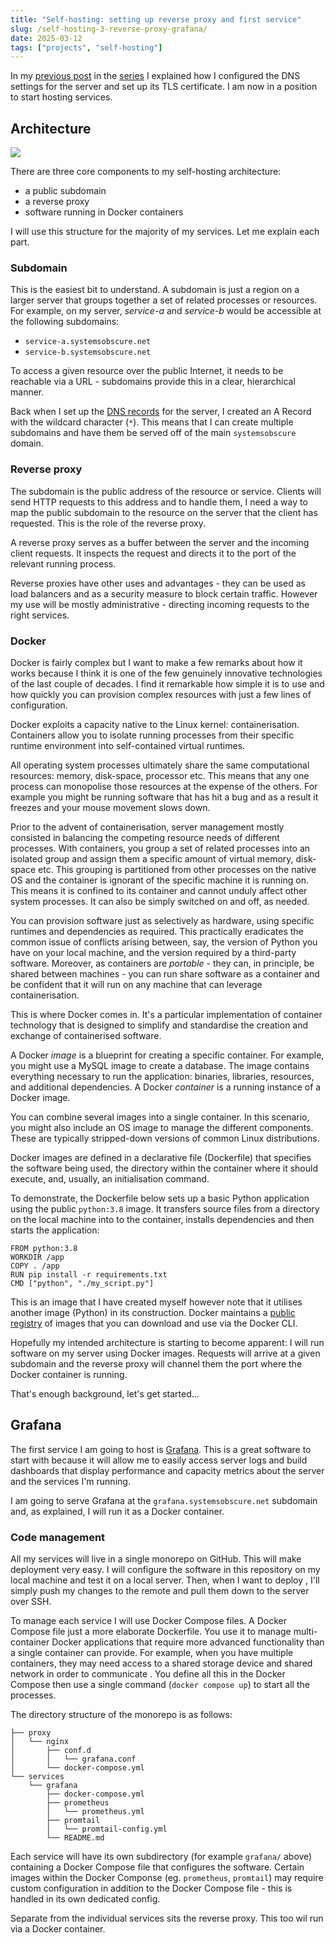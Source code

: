 ```yaml
---
title: "Self-hosting: setting up reverse proxy and first service"
slug: /self-hosting-3-reverse-proxy-grafana/
date: 2025-03-12
tags: ["projects", "self-hosting"]
---
```


In my [previous post](https://systemsobscure.blog/self-hosting-2-dns-tls/) in
the [series](link_to_tag) I explained how I configured the DNS settings for the
server and set up its TLS certificate. I am now in a position to start hosting
services.

## Architecture

![](./img/svg/reverse-proxy.svg)

There are three core components to my self-hosting architecture:

- a public subdomain
- a reverse proxy
- software running in Docker containers

I will use this structure for the majority of my services. Let me explain each
part.

### Subdomain

This is the easiest bit to understand. A subdomain is just a region on a larger
server that groups together a set of related processes or resources. For
example, on my server, _service-a_ and _service-b_ would be accessible at the
following subdomains:

- `service-a.systemsobscure.net`
- `service-b.systemsobscure.net`

To access a given resource over the public Internet, it needs to be reachable
via a URL - subdomains provide this in a clear, hierarchical manner.

Back when I set up the
[DNS records](https://systemsobscure.blog/self-hosting-2-dns-tls/) for the
server, I created an A Record with the wildcard character (`*`). This means that
I can create multiple subdomains and have them be served off of the main
`systemsobscure` domain.

### Reverse proxy

The subdomain is the public address of the resource or service. Clients will
send HTTP requests to this address and to handle them, I need a way to map the
public subdomain to the resource on the server that the client has requested.
This is the role of the reverse proxy.

A reverse proxy serves as a buffer between the server and the incoming client
requests. It inspects the request and directs it to the port of the relevant
running process.

Reverse proxies have other uses and advantages - they can be used as load
balancers and as a security measure to block certain traffic. However my use
will be mostly administrative - directing incoming requests to the right
services.

### Docker

Docker is fairly complex but I want to make a few remarks about how it works
because I think it is one of the few genuinely innovative technologies of the
last couple of decades. I find it remarkable how simple it is to use and how
quickly you can provision complex resources with just a few lines of
configuration.

Docker exploits a capacity native to the Linux kernel: containerisation.
Containers allow you to isolate running processes from their specific runtime
environment into self-contained virtual runtimes.

All operating system processes ultimately share the same computational
resources: memory, disk-space, processor etc. This means that any one process
can monopolise those resources at the expense of the others. For example you
might be running software that has hit a bug and as a result it freezes and your
mouse movement slows down.

Prior to the advent of containerisation, server management mostly consisted in
balancing the competing resource needs of different processes. With containers,
you group a set of related processes into an isolated group and assign them a
specific amount of virtual memory, disk-space etc. This grouping is partitioned
from other processes on the native OS and the container is ignorant of the
specific machine it is running on. This means it is confined to its container
and cannot unduly affect other system processes. It can also be simply switched
on and off, as needed.

You can provision software just as selectively as hardware, using specific
runtimes and dependencies as required. This practically eradicates the common
issue of conflicts arising between, say, the version of Python you have on your
local machine, and the version required by a third-party software. Moreover, as
containers are _portable_ - they can, in principle, be shared between machines -
you can run share software as a container and be confident that it will run on
any machine that can leverage containerisation.

This is where Docker comes in. It's a particular implementation of container
technology that is designed to simplify and standardise the creation and
exchange of containerised software.

A Docker _image_ is a blueprint for creating a specific container. For example,
you might use a MySQL image to create a database. The image contains everything
necessary to run the application: binaries, libraries, resources, and additional
dependencies. A Docker _container_ is a running instance of a Docker image.

You can combine several images into a single container. In this scenario, you
might also include an OS image to manage the different components. These are
typically stripped-down versions of common Linux distributions.

Docker images are defined in a declarative file (Dockerfile) that specifies the
software being used, the directory within the container where it should execute,
and, usually, an initialisation command.

To demonstrate, the Dockerfile below sets up a basic Python application using
the public `python:3.8` image. It transfers source files from a directory on the
local machine into to the container, installs dependencies and then starts the
application:

```
FROM python:3.8
WORKDIR /app
COPY . /app
RUN pip install -r requirements.txt
CMD ["python", "./my_script.py"]
```

This is an image that I have created myself however note that it utilises
another image (Python) in its construction. Docker maintains a
[public registry](https://hub.docker.com/) of images that you can download and
use via the Docker CLI.

Hopefully my intended architecture is starting to become apparent: I will run
software on my server using Docker images. Requests will arrive at a given
subdomain and the reverse proxy will channel them the port where the Docker
container is running.

That's enough background, let's get started...

## Grafana

The first service I am going to host is
[Grafana](https://en.wikipedia.org/wiki/Grafana). This is a great software to
start with because it will allow me to easily access server logs and build
dashboards that display performance and capacity metrics about the server and
the services I'm running.

I am going to serve Grafana at the `grafana.systemsobscure.net` subdomain and,
as explained, I will run it as a Docker container.

### Code management

All my services will live in a single monorepo on GitHub. This will make
deployment very easy. I will configure the software in this repository on my
local machine and test it on a local server. Then, when I want to deploy , I'll
simply push my changes to the remote and pull them down to the server over SSH.

To manage each service I will use Docker Compose files. A Docker Compose file
just a more elaborate Dockerfile. You use it to manage multi-container Docker
applications that require more advanced functionality than a single container
can provide. For example, when you have multiple containers, they may need
access to a shared storage device and shared network in order to communicate .
You define all this in the Docker Compose then use a single command
(`docker compose up`) to start all the processes.

The directory structure of the monorepo is as follows:

```
├── proxy
│   └── nginx
│       ├── conf.d
│       │   └── grafana.conf
│       └── docker-compose.yml
└── services
    └── grafana
        ├── docker-compose.yml
        ├── prometheus
        │   └── prometheus.yml
        ├── promtail
        │   └── promtail-config.yml
        └── README.md
```

Each service will have its own subdirectory (for example `grafana/` above)
containing a Docker Compose file that configures the software. Certain images
within the Docker Componse (eg. `prometheus`, `promtail`) may require custom
configuration in addition to the Docker Compose file - this is handled in its
own dedicated config.

Separate from the individual services sits the reverse proxy. This too wil run
via a Docker container.
